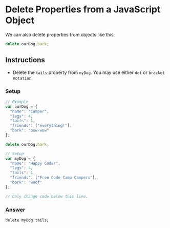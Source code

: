 # Delete Properties from a JavaScript Object

We can also delete properties from objects like this:

```javascript
delete ourDog.bark;
```

## Instructions
 - Delete the `tails` property from `myDog`. You may use either `dot` or
 `bracket notation`.

### Setup

```javascript
// Example
var ourDog = {
  "name": "Camper",
  "legs": 4,
  "tails": 1,
  "friends": ["everything!"],
  "bark": "bow-wow"
};

delete ourDog.bark;

// Setup
var myDog = {
  "name": "Happy Coder",
  "legs": 4,
  "tails": 1,
  "friends": ["Free Code Camp Campers"],
  "bark": "woof"
};

// Only change code below this line.
```

### Answer

`delete myDog.tails;`

